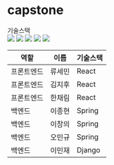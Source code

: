 # capstone

기술스택  
<img src="https://img.shields.io/badge/mysql-4479A1?style=for-the-badge&logo=mysql&logoColor=white"> 
<img src="https://img.shields.io/badge/postgresql-316192?style=for-the-badge&logo=postgresql&logoColor=white">
<img src="https://img.shields.io/badge/spring-6DB33F?style=for-the-badge&logo=spring&logoColor=white"> 
<img src="https://img.shields.io/badge/react-61DAFB?style=for-the-badge&logo=react&logoColor=black">
<img src="https://img.shields.io/badge/django-092E20?style=for-the-badge&logo=django&logoColor=white">



| 역할       | 이름   | 기술스택 |
| ---------- | ------ | -------- |
| 프론트엔드 | 류세민 | React    |
| 프론트엔드 | 김지후 | React    |
| 프론트엔드 | 한채림 | React    |
| 백엔드     | 이종현 | Spring   |
| 백엔드     | 이창의 | Spring   |
| 백엔드     | 오민규 | Spring   |
| 백엔드     | 이민재 | Django |

